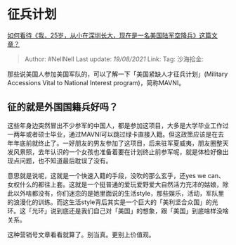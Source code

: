 # 征兵计划
[如何看待《我，25岁，从小在深圳长大，现在是一名美国陆军空降兵》这篇文章？](https://www.zhihu.com/question/318577657/answer/641709792)

> Author: #NellNell
> Last update: *19/08/2021*
> Link:
> Tag:
> 沙海拾金:

那些说美国人参加美国军队的，可以了解一下「美国紧缺人才征兵计划」(Military Accessions Vital to National Interest program)，简称MAVNI。

## 征的就是外国国籍兵好吗？

这些年身边突然冒出不少参军的中国人，都是参加这项目，大多是大学毕业工作过一两年或者硕士毕业，通过MAVNI可以跳过绿卡直接入籍。但这政策应该是在去年年底前就终止了。一好朋友的男友参加了这项目，后来驻军夏威夷，朋友圈整天发风景照，去年认识的一个女孩也准备着要在计划终止前参军呢，就是体检好像出现点问题，也不知道最后耽误了没有。

意思就是说呢，这就是一个快速入籍的手段，没吹的那么玄乎，还yes we can、女权什么的都往上套。这就是一个挺普通的爱玩爱野爱大自然活力充沛的姑娘，除此以外啥都没有，你们迷恋的是她里面说的生活style，那些娱乐，活动，军队里的浪漫化的训练。而这生活style背后其实是一个巨大的「美利坚合众国」的光环。这「光环」说到底还是我们自己对「美国」的想象，跟「美国」到底啥样没啥关系。

这种营销号文章看看就算了。别当真。更别上价值观。
